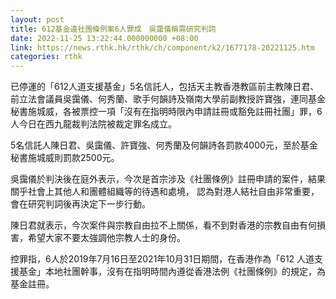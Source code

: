 ```yaml
---
layout: post
title: 612基金違社團條例案6人罪成　吳靄儀稱需研究判詞
date: 2022-11-25 13:22:44.000000000 +08:00
link: https://news.rthk.hk/rthk/ch/component/k2/1677178-20221125.htm
categories: rthk
---
```


已停運的「612人道支援基金」5名信託人，包括天主教香港教區前主教陳日君、前立法會議員吳靄儀、何秀蘭、歌手何韻詩及嶺南大學前副教授許寶強，連同基金秘書施城威，各被票控一項「沒有在指明時限內申請註冊或豁免註冊社團」罪，6人今日在西九龍裁判法院被裁定罪名成立。

5名信託人陳日君、吳靄儀、許寶強、何秀蘭及何韻詩各罰款4000元，至於基金秘書施城威則罰款2500元。

吳靄儀於判決後在庭外表示，今次是首宗涉及《社團條例》註冊申請的案件，結果關乎社會上其他人和團體組織等的待遇和處境， 認為對港人結社自由非常重要，會在研究判詞後再決定下一步行動。

陳日君就表示，今次案件與宗教自由拉不上關係，看不到對香港的宗教自由有何損害，希望大家不要太強調他宗教人士的身份。

控罪指，6人於2019年7月16日至2021年10月31日期間，在香港作為「612 人道支援基金」本地社團幹事，沒有在指明時間內遵從香港法例《社團條例》的規定，為基金註冊。
